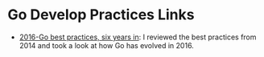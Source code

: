 # Go Develop Practices Links

* [2016-Go best practices, six years in](https://peter.bourgon.org/go-best-practices-2016/#development-environment): I reviewed the best practices from 2014 and took a look at how Go has evolved in 2016.
